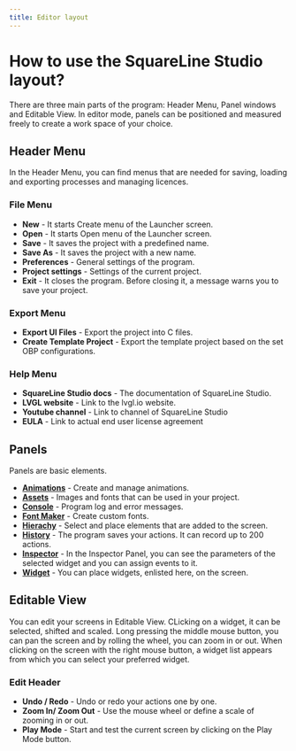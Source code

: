 ```yaml
---
title: Editor layout
---
```


# How to use the SquareLine Studio layout?

There are three main parts of the program: Header Menu, Panel windows and Editable View. In editor mode, panels can be positioned and measured freely to create a work space of your choice.

## Header Menu

In the Header Menu, you can find menus that are needed for saving, loading and exporting processes and managing licences.

### File Menu

- **New** - It starts Create menu of the Launcher screen.
- **Open** - It starts Open menu of the Launcher screen.
- **Save** - It saves the project with a predefined name.
- **Save As** - It saves the project with a new name.
- **Preferences** - General settings of the program.
- **Project settings** - Settings of the current project.
- **Exit** - It closes the program. Before closing it, a message warns you to save your project.

### Export Menu

- **Export UI Files** - Export the project into C files.
- **Create Template Project** - Export the template project based on the set OBP configurations.

### Help Menu

- **SquareLine Studio docs** - The documentation of SquareLine Studio.
- **LVGL website** - Link to the lvgl.io website.
- **Youtube channel** - Link to channel of SquareLine Studio
- **EULA** - Link to actual end user license agreement

## Panels

Panels are basic elements. 

- [**Animations**](https://docs.squareline.io/docs/dev_env/animation)  - Create and manage animations.
- [**Assets**](https://docs.squareline.io/docs/dev_env/assetes)  - Images and fonts that can be used in your project.
- [**Console**](https://docs.squareline.io/docs/dev_env/console)  - Program log and error messages.
- [**Font Maker**](https://docs.squareline.io/docs/dev_env/fontmanager)  - Create custom fonts.
- [**Hierachy**](https://docs.squareline.io/docs/dev_env/hierarchy)  - Select and place elements that are added to the screen.
- [**History**](https://docs.squareline.io/docs/dev_env/history) - The program saves your actions. It can record up to 200 actions.
- [**Inspector**](https://docs.squareline.io/docs/dev_env/inspector)  - In the Inspector Panel, you can see the parameters of the selected widget and you can assign events to it.
- [**Widget**](https://docs.squareline.io/docs/dev_env/widget)  - You can place widgets, enlisted here, on the screen.

## Editable View

You can edit your screens in Editable View. CLicking on a widget, it can be selected, shifted and scaled. Long pressing the middle mouse button, you can pan the screen and by rolling the wheel, you can zoom in or out. When clicking on the screen with the right mouse button, a widget list appears from which you can select your preferred widget.

### Edit Header

- **Undo / Redo** - Undo or redo your actions one by one.
- **Zoom In/ Zoom Out** - Use the mouse wheel or define a scale of zooming in or out.
- **Play Mode** - Start and test the current screen by clicking on the Play Mode button.
